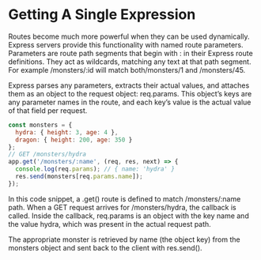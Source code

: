 # Getting A Single Expression

Routes become much more powerful when they can be used dynamically. Express servers provide this functionality with named route parameters. Parameters are route path segments that begin with : in their Express route definitions. They act as wildcards, matching any text at that path segment. For example /monsters/:id will match both/monsters/1 and /monsters/45.

Express parses any parameters, extracts their actual values, and attaches them as an object to the request object: req.params. This object’s keys are any parameter names in the route, and each key’s value is the actual value of that field per request.

```js
const monsters = {
  hydra: { height: 3, age: 4 },
  dragon: { height: 200, age: 350 }
};
// GET /monsters/hydra
app.get('/monsters/:name', (req, res, next) => {
  console.log(req.params); // { name: 'hydra' }
  res.send(monsters[req.params.name]);
});
```

In this code snippet, a .get() route is defined to match /monsters/:name path. When a GET request arrives for /monsters/hydra, the callback is called. Inside the callback, req.params is an object with the key name and the value hydra, which was present in the actual request path.

The appropriate monster is retrieved by name (the object key) from the monsters object and sent back to the client with res.send().
